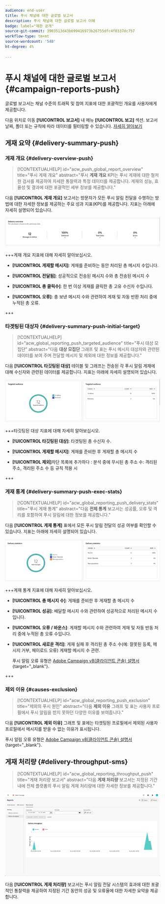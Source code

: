 ```yaml
---
audience: end-user
title: 푸시 채널에 대한 글로벌 보고서
description: 푸시 채널에 대한 글로벌 보고서 이해
badge: label="제한 공개"
source-git-commit: 3903513d43b699416973b26755dfc4f0337dc757
workflow-type: tm+mt
source-wordcount: '548'
ht-degree: 4%

---
```


# 푸시 채널에 대한 글로벌 보고서 {#campaign-reports-push}

글로벌 보고서는 채널 수준의 트래픽 및 참여 지표에 대한 포괄적인 개요를 사용자에게 제공합니다.

다음 위치로 이동 **[!UICONTROL 보고서]** 내 메뉴 **[!UICONTROL 보고]** 섹션. 보고서 날짜, 폴더 또는 규칙에 따라 데이터를 필터링할 수 있습니다. [자세히 알아보기](global-reports.md)

## 게재 요약 {#delivery-summary-push}

### 게재 개요 {#delivery-overview-push}

>[!CONTEXTUALHELP]
>id="acw_push_global_report_overview"
>title="푸시 게재 개요"
>abstract="푸시 **게재 개요** KPI는 푸시 게재에 대한 철저한 검사를 제공하여 자세한 통찰력과 특정 데이터를 제공합니다. 게재의 성능, 효율성 및 결과에 대한 포괄적인 세부 정보를 제공합니다."

다음 **[!UICONTROL 게재 개요]** 보고서는 방문자가 모든 푸시 알림 전달을 수행하는 방법에 대한 자세한 정보를 제공하는 주요 성과 지표(KPI)를 제공합니다. 지표는 아래에 자세히 설명되어 있습니다.

![](assets/global_report_push_delivery_overview.png)

+++게재 개요 지표에 대해 자세히 알아보십시오.

* **[!UICONTROL 게재할 메시지]**: 게재를 준비하는 동안 처리된 총 메시지 수입니다.

* **[!UICONTROL 전달됨]**: 성공적으로 전송된 메시지 수와 총 전송된 메시지 수

* **[!UICONTROL 총 클릭수]**: 한 번 이상 게재를 클릭한 총 고유 수신자 수입니다.

* **[!UICONTROL 오류]**: 총 보낸 메시지 수와 관련하여 게재 및 자동 반환 처리 중에 누적된 총 오류.

+++

### 타겟팅된 대상자 {#delivery-summary-push-initial-target}

>[!CONTEXTUALHELP]
>id="acw_global_reporting_push_targeted_audience"
>title="푸시 대상 모집단"
>abstract="다음 **대상 모집단** 그래프 및 표는 푸시 메시지 대상자와 관련된 데이터를 보여 주며 전달할 메시지 및 제외에 대한 정보를 제공합니다."

다음 **[!UICONTROL 타깃팅된 대상]** 테이블 및 그래프는 전송된 각 푸시 알림 게재에 대해 수신자와 관련된 데이터를 제공합니다. 지표는 아래에 자세히 설명되어 있습니다.

![](assets/global_report_push_targeted_audience.png)

+++타깃팅된 대상 지표에 대해 자세히 알아보십시오.

* **[!UICONTROL 타깃팅된 대상]**: 타겟팅된 총 수신자 수.

* **[!UICONTROL 게재할 메시지]**: 게재를 준비한 후 게재할 총 메시지 수

* **[!UICONTROL 제외]**&#x200B;차단 목록에 추가하다 : 분석 중에 무시된 총 주소 수: 격리된 주소, 격리된 주소 수 등 규칙 적용 시

+++

### 게재 통계 {#delivery-summary-push-exec-stats}

>[!CONTEXTUALHELP]
>id="acw_global_reporting_push_delivery_stats"
>title="푸시 게재 통계"
>abstract="다음 **전체 통계** 보고서는 성공률, 오류 및 격리를 포함하여 푸시 알림에 대한 정보를 제공합니다."

다음 **[!UICONTROL 게재 통계]** 표에서 모든 푸시 알림 전달의 성공 여부를 확인할 수 있습니다. 지표는 아래에 자세히 설명되어 있습니다.

![](assets/global_report_push_delivery_statistics.png)

+++게재 통계 지표에 대해 자세히 알아보십시오.

* **[!UICONTROL 총 메시지 수]**: 게재를 준비한 후 게재할 총 메시지 수

* **[!UICONTROL 성공]**: 배달할 메시지 수와 관련하여 성공적으로 처리된 메시지 수입니다.

* **[!UICONTROL 오류 / 바운스]**: 게재할 메시지 수와 관련하여 게재 및 자동 반동 처리 중에 누적된 총 오류 수입니다.

* **[!UICONTROL 새로운 격리]**: 게재 실패 후 격리된 총 주소 수(예: 잘못된 등록, 메시지 거부, 페이로드 오류) 게재할 메시지 수 관련.

  푸시 알림 오류 유형은 [Adobe Campaign v8(클라이언트 콘솔) 설명서](https://experienceleague.adobe.com/docs/campaign/campaign-v8/send/failures/delivery-failures.html#push-error-types){target="_blank"}.

+++

### 제외 이유 {#causes-exclusion}

>[!CONTEXTUALHELP]
>id="acw_global_reporting_push_exclusion"
>title="제외의 푸시 원인"
>abstract="다음 **제외 이유** 그래프 및 표는 사용자 프로필에서 푸시 알림을 받지 못하던 다양한 이유를 보여줍니다."

다음 **[!UICONTROL 제외 이유]** 그래프 및 표에는 타겟팅된 프로필에서 제외된 사용자 프로필에서 메시지를 받을 수 없는 이유가 표시됩니다.

푸시 알림 오류 유형은 [Adobe Campaign v8(클라이언트 콘솔) 설명서](https://experienceleague.adobe.com/docs/campaign/campaign-v8/send/failures/delivery-failures.html#push-error-types){target="_blank"}.

## 게재 처리량 {#delivery-throughput-sms}

>[!CONTEXTUALHELP]
>id="acw_global_reporting_throughput_push"
>title="게재 처리량 보고서"
>abstract="다음 **게재 처리량** 보고서는 지정된 기간 내에 전체 플랫폼의 푸시 알림 게재 처리량에 대한 자세한 정보를 제공합니다."

![](assets/global_report_push_delivery_throughput.png)

다음 **[!UICONTROL 게재 처리량]** 보고서는 푸시 알림 전달 시스템의 효과에 대한 포괄적인 통찰력을 제공하여 지정된 기간 동안의 성공 및 오류율에 대한 자세한 요약을 제공합니다.


